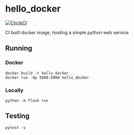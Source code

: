# hello_docker
[![CircleCI](https://circleci.com/gh/abstractsec/hello_docker.svg?style=svg)](https://circleci.com/gh/abstractsec/hello_docker)

CI built docker image, hosting a simple python web service

## Running

### Docker
```
docker build -t hello_docker .
docker run -dp 5000:5000 hello_docker
```

### Locally
```
python -m flask run
```

## Testing
```
pytest -v
```
